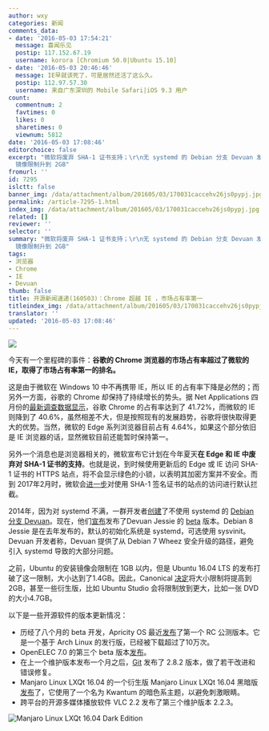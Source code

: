```yaml
---
author: wxy
categories: 新闻
comments_data:
- date: '2016-05-03 17:54:21'
  message: 喜闻乐见
  postip: 117.152.67.19
  username: korora [Chromium 50.0|Ubuntu 15.10]
- date: '2016-05-03 20:46:46'
  message: IE早就该死了，可是居然还活了这么久。
  postip: 112.97.57.30
  username: 来自广东深圳的 Mobile Safari|iOS 9.3 用户
count:
  commentnum: 2
  favtimes: 0
  likes: 0
  sharetimes: 0
  viewnum: 5812
date: '2016-05-03 17:08:46'
editorchoice: false
excerpt: "微软将废弃 SHA-1 证书支持；\r\n无 systemd 的 Debian 分支 Devuan 发布 beta 版本；\r\nUbuntu
  镜像限制升到 2GB"
fromurl: ''
id: 7295
islctt: false
banner_img: /data/attachment/album/201605/03/170031caccehv26js0pypj.jpg
permalink: /article-7295-1.html
index_img: /data/attachment/album/201605/03/170031caccehv26js0pypj.jpg
related: []
reviewer: ''
selector: ''
summary: "微软将废弃 SHA-1 证书支持；\r\n无 systemd 的 Debian 分支 Devuan 发布 beta 版本；\r\nUbuntu
  镜像限制升到 2GB"
tags:
- 浏览器
- Chrome
- IE
- Devuan
thumb: false
title: 开源新闻速递(160503)：Chrome 超越 IE ，市场占有率第一
titleindex_img: /data/attachment/album/201605/03/170031caccehv26js0pypj.jpg
translator: ''
updated: '2016-05-03 17:08:46'
---
```


![](/data/attachment/album/201605/03/170031caccehv26js0pypj.jpg)


今天有一个里程碑的事件：**谷歌的 Chrome 浏览器的市场占有率超过了微软的 IE，取得了市场占有率第一的排名。**


这是由于微软在 Windows 10 中不再携带 IE，所以 IE 的占有率下降是必然的；而另外一方面，谷歌的 Chrome 却保持了持续增长的势头。据 Net Applications 四月份的[最新调查数据显示](http://marketshare.hitslink.com/browser-market-share.aspx?qprid=1&qpcustomb=0)，谷歌 Chrome 的占有率达到了 41.72%，而微软的 IE 则降到了 40.6%，虽然相差不大，但是按照现有的发展趋势，谷歌将很快取得更大的优势。当然，微软的 Edge 系列浏览器目前占有 4.64%，如果这个部分依旧是 IE 浏览器的话，显然微软目前还能暂时保持第一。


另外一个消息也是浏览器相关的，微软宣布它计划在今年夏天**在 Edge 和 IE 中废弃对 SHA-1 证书的支持**。也就是说，到时候使用更新后的 Edge 或 IE 访问 SHA-1 证书的 HTTPS 站点，将不会显示绿色的小锁，以表明其加密方案并不安全。而到 2017年2月时，微软会[进一步](https://blogs.windows.com/msedgedev/2016/04/29/sha1-deprecation-roadmap/)对使用 SHA-1 签名证书的站点的访问进行默认拦截。


2014年，因为对 systemd 不满，一群开发者[创建](/article-4512-1.html)了不使用 systemd 的 [Debian 分支 Devuan](/article-4335-1.html)。现在，他们[宣布](http://lwn.net/Articles/685521/)发布了Devuan Jessie 的 [beta](https://files.devuan.org/) 版本。Debian 8 Jessie 是在去年发布的，默认的初始化系统是 systemd，可选使用 sysvinit。Devuan 开发者称，Devuan 提供了从 Debian 7 Wheez 安全升级的路径，避免引入 systemd 导致的大部分问题。


之前，Ubuntu 的安装镜像会限制在 1GB 以内，但是 Ubuntu 16.04 LTS 的发布打破了这一限制，大小达到了1.4GB。因此，Canonical [决定](https://lists.ubuntu.com/archives/ubuntu-release/2016-May/003739.html)将大小限制将提高到 2GB，甚至一些衍生版，比如 Ubuntu Studio 会将限制放到更大，比如一张 DVD 的大小4.7GB。


以下是一些开源软件的版本更新情况：


* 历经了八个月的 beta 开发，Apricity OS 最近[发布](http://apricityos.com/blog/index.php/2016/05/01/apricity-os-04-2016-beta-rc1-release/)了第一个 RC 公测版本。它是一个基于 Arch Linux 的发行版，已经被下载超过了10万次。
* OpenELEC 7.0 的第三个 beta 版本[发布](http://openelec.tv/news/22-releases/180-beta-openelec-7-0-beta-3-released)。
* 在上一个维护版本发布一个月之后，[Git](https://git-scm.com/) 发布了 2.8.2 版本，做了若干改进和错误修复。
* Manjaro Linux LXQt 16.04 的一个衍生版 Manjaro Linux LXQt 16.04 黑暗版[发布](http://manjaro.github.io/Manjaro-Lxqt-dark-16.04-released/)了，它使用了一个名为 Kwantum 的暗色系主题，以避免刺激眼睛。
* 跨平台的开源多媒体播放软件 VLC 2.2 发布了第三个维护版本 2.2.3。


![Manjaro Linux LXQt 16.04 Dark Edition](/data/attachment/album/201605/03/170849w2i5r0bbaib2beai.jpg)